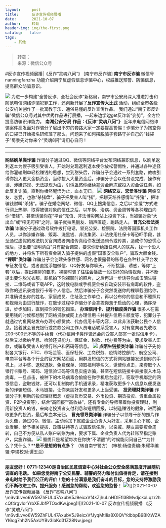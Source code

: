 ```yaml
---
layout:     post
title:      反诈宣传视频展播
date:       2021-10-07
author:     转载
header-img: img/the-first.png
catalog:   false
tags:
    - 其他
---
```


<blockquote><p>转载：<br>
来源：微信公众号</p></blockquote>

#反诈宣传视频展播|《反诈“灵魂八问”》
[南宁市反诈骗]
**南宁市反诈骗**
微信号nanningfanzha
功能介绍南宁反虚假信息诈骗中心，权威推送预警、防骗信息，提高群众防骗意识。

![]({{site.baseurl}}/postimg/m6vdLvvo6W5iaqtFlbC2aKtxz0cgAUufMCLNZjTFq3atj7KNzA5jndiaFCUL151ExlvRyBicqsE2ibqpx1OibZrS54A.gif)
为进一步构建“全警反诈、全社会反诈”新格局，南宁市公安局深入推进打击和防范电信网络诈骗犯罪工作，还创新开展了**反诈宣传大比武**
活动，组织全市各级公安机关创作了一批寓教于乐、通俗易懂的反诈宣传作品。
我们通过“南宁市反诈骗”微信公众号对其中优秀作品进行展播，一起来边学边get反诈新“姿势”，全方位提高防骗识诈能力。
**南湖公安分局**
**作品：《反诈“灵魂八问”》**
近年来电信网络诈骗案件高发面对诈骗分子层出不穷的套路大家一定要提高警惕！诈骗分子为掏空你的口袋已开始报名研修班了那么，问题来了如何摆脱骗子套路守护自己的“钱袋子”蜀黍先对你来个“灵魂8问”请扪心自问！
****
****
**网络刷单类诈骗**
诈骗分子通过QQ、微信等网络平台发布网络兼职信息，以刷单返利返本为幌子吸引受害人，开始时兑现返利返本使你放松警惕性，并通过各种途径给你灌输刷单轻松赚钱的思想，尝到甜头后，诈骗分子会通过一系列套路，教唆引诱你投入更大金额资金，当你投入大量资金后，诈骗分子会以任务没完成、操作有误、涉嫌违规、无法提现为由，引诱蛊惑你继续拿资金解冻或投入资金做任务，如此反复诈骗，直到你幡然醒悟为止，血本无归。
![]({{site.baseurl}}/postimg/P9ficrEVSdibZiahODiahCZAbg3JhwOfNf7yb7hUAOUXSwQd1eCv8TV2vpRlTHn2ib3Qwwj03rjkfKiaQcpTBZrofxRg.jpeg)
**网络交友、恋爱类诈骗**
网络交友、恋爱，也称“杀猪盘”，骗子把受害人叫“猪”，把聊天培养感情叫“养猪”，把诈骗钱财叫“杀猪”。骗子在婚恋网站、微信、QQ上搜集信息，之后以“恋爱”方式进行网上热聊，取得被骗对象的信任之后，以车祸、治病、资金周转等各种理由向你“借钱”、甚至诱骗你在“平台”充值、非法博彩网站上投资下注，当被骗对象“大出血”或“榨无可榨”之时，骗子就拉黑删友、销声匿迹，跑路走人。
**冒充公检法类诈骗**
诈骗分子通过改号软件拨打电话，冒充公安、检察院、法院等国家机关工作人员，以你涉嫌诈骗、贩毒、洗黑钱、非法集资、非法使用社保卡等恐吓手段，甚至通过虚假的政法机关官网或者网络传真给你发送通缉令或传票，造成你的恐慌心理后，提出要“证明清白”只有配合调查，要求你断绝跟任何人的联系，找一个没人的地方，并将名下所有资金转入骗子提供的虚假“国家安全账户”，骗取大额金钱。
**“裸聊”类诈骗**
诈骗分子会创建头像性感、网名也很露骨的账号在各种社交平台发布征友信息，或者直接添加微信、QQ好友与你聊天。不断挑逗、诱惑，等你“上套”以后，提出裸聊的要求，裸聊时骗子往往会播放一段找好的色情视频，并不断提出要你脱光衣服，趁机拍下你裸聊时的照片，之后再进一步诱导你点击陌生链接、二维码或者下载APP，这时候电脑或手机便会被自动安装带有病毒的软件，盗取你的通讯录或银行卡等个人信息。然后诈骗分子会突然发送你的裸聊截图给你，并准确说出你的姓名、家庭成员、住址及工作单位，再以公布你的信息和不雅照片和视频为由进行敲诈，在敲诈过程中诈骗分子会拿捏你羞于启齿的心理，循序渐进，步步加码，直到把你的钱包掏空。
**办理信用卡、提升额度类诈骗**
很多人在需要用钱的时候都想到了网络贷款或网上办理信用卡并提升信用卡额度等，犯罪分子就通过钓鱼网站发布办理小额贷款、代办信用卡等内容，以此非法获取公民个人信息。接着就会冒充银行或贷款公司工作人员电话联系受害人，对有意向者先收取200-500元不等的手续费（代办信用卡类诈骗还会向受害人邮寄一张假信用卡），然后又以缴纳年息、检验还贷能力、保证金、税款、代办费等为由，要求受害人汇款，或骗取受害人的银行账户和密码等信息。
![]({{site.baseurl}}/postimg/P9ficrEVSdibZiahODiahCZAbg3JhwOfNf7y3PvbOzrGPMdWn43hkW7mib5VAE1vos5eVPX0HT4lHRrXicicbVUP4xwcg.jpeg)
**点陌生链接类诈骗**
诈骗分子先仿制各大银行、ETC、市场监管、医保社保、工商税务、疫情防控部门、航空公司、电商平台等各个行业的官方网站页面，用群发短信的方式将网站链接发送到你的手机上，以中奖、退税退款、免费保单、领取福利等名义，诱使你点击，来套取个人银行卡账号、密码、短信验证码等信息实施诈骗，甚至在短信链接中直接嵌入木马病毒，一旦点击，被种下的木马病毒会偷偷在你手机后台运行，窃取手机绑定的网银信息，盗取钱财，还可以复制你的手机通讯录，精准获取更多个人信息以便发送新的诈骗短信、木马链接，让你亲朋好友和更多人上当受骗。
**投资理财类诈骗**
诈骗分子利用新的投资理财概念（虚拟货币交易、外币投资、期货投资、贵重金属投资、P2P投资等），结合“高回报”“高收益”，还有专业的导师带着你投资理财，利用新投资人的钱，来向老投资者支付利息和短期回报，以制造赚钱的假象，进而骗取更多的投资，最后却血本无归。
**冒充领导类诈骗**
诈骗分子以领导干部的照片作为头像，通过QQ、微信，主动添加下属或企业负责人为好友，采用关心下属、企业发展、给予相关提拔、政策扶持等方式骗取信任后，以亲戚、朋友需要资金周转，自己不方便从私人账户转账为由，要求下属、企业负责人代为转账至指定账户，实施诈骗。
![]({{site.baseurl}}/postimg/P9ficrEVSdibZiahODiahCZAbg3JhwOfNf7ymHbZ2X6ZzrYHbGWJmFgbASV46kkBwhX1C8e1cspfNB4AmLGmSbTDOA.jpeg)
蜀黍只是希望每次在你快“不清醒”的时候能问问自己**为什么？凭什么？****是不是想的有点多？**
（转自南宁警方）
(审核:杨俊责编:朱耀华编辑:李瑛校对:谭玉兰)
***
******朋友您好！0771-12340是****自治区民意调查中心对社会公众安全感满意度开展随机调查的电话。**
**如果您觉得南宁公安民警、辅警的努力和付出值得肯定，请在接到来电时给予我们公正的评价！您的十分满意是我们奋斗的目标，您的支持将激励我们不断改进工作，提升服务！感谢您的帮助，欢迎您的监督！**
![]({{site.baseurl}}/postimg/m6vdLvvo6W59ZhFUL47AxubV5J9eicxVfeSQib8vSmVVKag6DgCakibnVGaXRN16TfOcn1K8fqzFkplNvtJX4JWWw.jpeg)![](2021-10-07
反诈宣传视频展播
《反诈“灵魂八问”》\\m6vdLvvo6W59ZhFUL47AxubV5J9eicxVf4kZjhuLnHDlEfI3BMvdjckxLqzr2hcQf4rgvlorYrbXEJbfPTOxdKw.jpeg)![](2021-10-07
反诈宣传视频展播
《反诈“灵魂八问”》\\m6vdLvvo6W59ZhFUL47AxubV5J9eicxVfJyqMtIIia8X0QVYdbbpB9BKtWZAYI6qg7nh2N5AxUYBv3ibKd31Z28Nw.jpeg)
